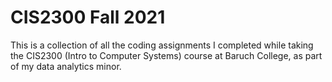 # CIS2300 Fall 2021
This is a collection of all the coding assignments I completed while taking the CIS2300 (Intro to Computer Systems) course at Baruch College, as part of my data analytics minor.
